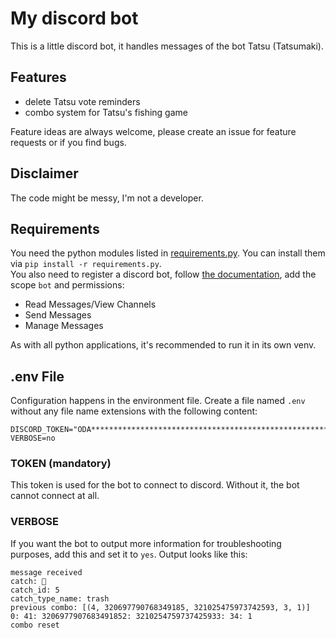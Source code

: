 # My discord bot
This is a little discord bot, it handles messages of the bot Tatsu (Tatsumaki).

## Features
- delete Tatsu vote reminders
- combo system for Tatsu's fishing game

Feature ideas are always welcome, please create an issue for feature requests or if you find bugs.

## Disclaimer
The code might be messy, I'm not a developer.

## Requirements
You need the python modules listed in [requirements.py](/requirements.py). You can install them via `pip install -r requirements.py`.  
You also need to register a discord bot, follow [the documentation](https://discord.com/developers/docs/getting-started), add the scope `bot` and permissions:
- Read Messages/View Channels
- Send Messages
- Manage Messages

As with all python applications, it's recommended to run it in its own venv. 

## .env File
Configuration happens in the environment file. Create a file named `.env` without any file name extensions with the following content:
```
DISCORD_TOKEN="ODA********************************************************"
VERBOSE=no
```

### TOKEN (mandatory)
This token is used for the bot to connect to discord. Without it, the bot cannot connect at all.

### VERBOSE
If you want the bot to output more information for troubleshooting purposes, add this and set it to `yes`. Output looks like this:
```
message received
catch: 🔧
catch_id: 5
catch_type_name: trash
previous combo: [(4, 320697790768349185, 321025475973742593, 3, 1)]
0: 41: 3206977907683491852: 3210254759737425933: 34: 1
combo reset
```